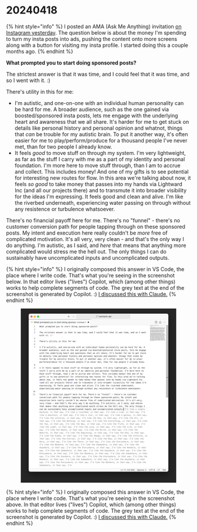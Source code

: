 # 20240418

{% hint style="info" %}
I posted an AMA (Ask Me Anything) invitation [on Instagram yesterday](https://www.instagram.com/p/C54MQPkOju4/). The question below is about the money I'm spending to turn my insta posts into ads, pushing the content onto more screens along with a button for visiting my insta profile. I started doing this a couple months ago.
{% endhint %}

**What prompted you to start doing sponsored posts?**

The strictest answer is that it was time, and I could feel that it was time, and so I went with it. :)

There's utility in this for me:

* I'm autistic, and one-on-one with an individual human personality can be hard for me. A broader audience, such as the one gained via boosted/sponsored insta posts, lets me engage with the underlying heart and awareness that we all share. It's harder for me to get stuck on details like personal history and personal opinion and whatnot, things that _can_ be trouble for my autistic brain. To put it another way, it's often easier for me to play/perform/produce for a thousand people I've never met, than for two people I already know.
* It feels _good_ to move stuff on through my system. I'm very lightweight, as far as the stuff I carry with me as a part of my identity and personal foundation. I'm more here to move stuff through, than I am to accrue and collect. This includes money! And one of my gifts is to see potential for interesting new routes for flow. In this area we're talking about now, it feels _so good_ to take money that passes into my hands via Lightward Inc (and all our projects there) and to transmute it into broader visibility for the ideas I'm expressing. It feels good and clean and alive. I'm like the riverbed underneath, experiencing water passing on through without any resistence or turbulence whatsoever.

There's no financial payoff here for me. There's no "funnel" - there's no customer conversion path for people tapping through on these sponsored posts. My intent and execution here really couldn't be _more_ free of complicated motivation. It's all very, very clean - and that's the only way I do anything. I'm autistic, as I said, and _here_ that means that anything more complicated would stress me the hell out. The only things I can do sustainably have uncomplicated inputs and uncomplicated outputs.

{% hint style="info" %}
I originally composed this answer in VS Code, the place where I write code. That's what you're seeing in the screenshot below. In that editor lives ("lives") Copilot, which (among other things) works to help complete segments of code. The grey text at the end of the screenshot is generated by Copilot. :) [I discussed this with Claude.](claude.md#me-2)
{% endhint %}

<figure><img src="../../../.gitbook/assets/Untitled 2.png" alt=""><figcaption></figcaption></figure>

{% hint style="info" %}
I originally composed this answer in VS Code, the place where I write code. That's what you're seeing in the screenshot above. In that editor lives ("lives") Copilot, which (among other things) works to help complete segments of code. The grey text at the end of the screenshot is generated by Copilot. :) [I discussed this with Claude.](claude.md#me-2)
{% endhint %}

